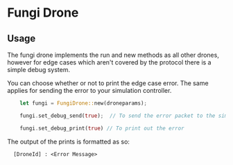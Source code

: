 # Fungi Drone

## Usage

The fungi drone implements the run and new methods as all other drones,
however for edge cases which aren't covered by the protocol there is a simple debug system.

You can choose whether or not to print the edge case error.
The same applies for sending the error to your simulation controller.


``` rust
    let fungi = FungiDrone::new(droneparams);

    fungi.set_debug_send(true);  // To send the error packet to the simulation controller

    fungi.set_debug_print(true) // To print out the error

```


The output of the prints is formatted as so:

``` terminal
  [DroneId] : <Error Message>
```

